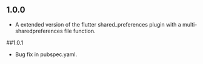 ## 1.0.0
* A extended version of the flutter shared_preferences plugin with a multi-sharedpreferences file function.

##1.0.1
* Bug fix in pubspec.yaml.